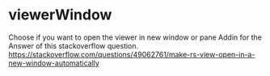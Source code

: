 # viewerWindow
Choose if you want to open the viewer in new window or pane
Addin for the Answer of this stackoverflow question.
https://stackoverflow.com/questions/49062761/make-rs-view-open-in-a-new-window-automatically
